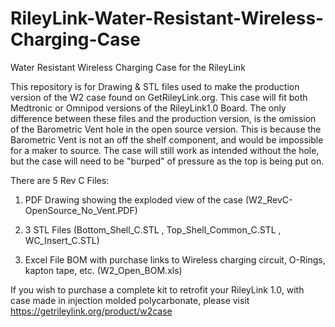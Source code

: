 # RileyLink-Water-Resistant-Wireless-Charging-Case
Water Resistant Wireless Charging Case for the RileyLink

This repository is for Drawing & STL files used to make the production version of the W2 case found on GetRileyLink.org. This case will fit both Medtronic or Omnipod versions of the RileyLink1.0 Board. The only difference between these files and the production version, is the omission of the Barometric Vent hole in the open source version. This is because the Barometric Vent is not an off the shelf component, and would be impossible for a maker to source. The case will still work as intended without the hole, but the case will need to be "burped" of pressure as the top is being put on. 

There are 5 Rev C Files: 

1. PDF Drawing showing the exploded view of the case (W2_RevC-OpenSource_No_Vent.PDF) 

2. 3 STL Files (Bottom_Shell_C.STL , Top_Shell_Common_C.STL , WC_Insert_C.STL)

3. Excel File BOM with purchase links to Wireless charging circuit, O-Rings, kapton tape, etc. (W2_Open_BOM.xls)

If you wish to purchase a complete kit to retrofit your RileyLink 1.0, with case made in injection molded polycarbonate, please visit https://getrileylink.org/product/w2case 
